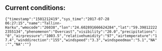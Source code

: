 ## Current conditions: 
 ``` {"timestamp":"1501212419","sys_time":"2017-07-28 06:27:15","name":"Tallinn-Harku","wmocode":"26038","lon":"24.602891666624284","lat":"59.398122222355134","phenomenon":"Overcast","visibility":"20.0","precipitations":"0","airpressure":"1003.5","relativehumidity":"97","airtemperature":"17.4","winddirection":"155","windspeed":"3.3","windspeedmax":"5.1","NA":"","NA":""} ```
